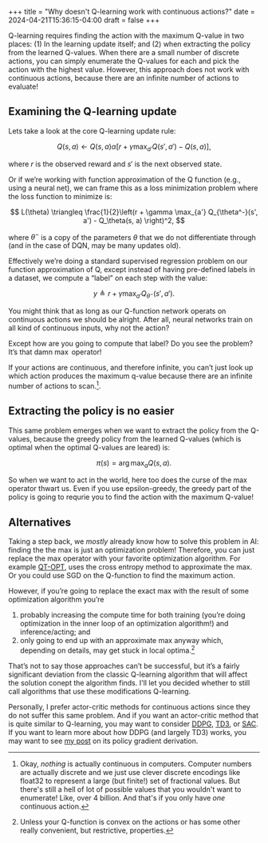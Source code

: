 +++
title = "Why doesn't Q-learning work with continuous actions?"
date = 2024-04-21T15:36:15-04:00
draft = false
+++

Q-learning requires finding the action with the maximum Q-value in two places: (1) In the learning update itself; and (2) when extracting the policy from the learned Q-values. When there are a small number of discrete actions, you can simply enumerate the Q-values for each and pick the action with the highest value. However, this approach does not work with continuous actions, because there are an infinite number of actions to evaluate!<!--more-->

## Examining the Q-learning update

Lets take a look at the core Q-learning update rule:

$$
Q(s, a) \gets Q(s, a) \alpha \left[ r + \gamma \max_{a'} Q(s', a') - Q(s, a) \right],
$$

where $r$ is the observed reward and $s'$ is the next observed state.

Or if we’re working with function approximation of the Q function (e.g., using a neural net), we can frame this as a loss minimization problem where the loss function to minimize is:

$$
L(\theta) \triangleq \frac{1}{2}\left(r + \gamma \max_{a'} Q_{\theta^-}(s', a') - Q_\theta(s, a) \right)^2,
$$

where $\theta^-$ is a copy of the parameters $\theta$ that we do not differentiate through (and in the case of DQN, may be many updates old).

Effectively we’re doing a standard supervised regression problem on our function approximation of Q, except instead of having pre-defined labels in a dataset, we compute a “label” on each step with the value:

$$
y \triangleq r + \gamma \max_{a'} Q_{\theta^-}(s', a').
$$

You might think that as long as our Q-function network operats on continuous actions we should be alright. After all, neural networks train on all kind of continuous inputs, why not the action?

Except how are you going to compute that label? Do you see the problem? It’s that damn $\max$ operator!

If your actions are continuous, and therefore infinite, you can’t just look up which action produces the maximum q-value because there are an infinite number of actions to scan.[^1].

## Extracting the policy is no easier

This same problem emerges when we want to extract the policy from the Q-values, because the greedy policy from the learned Q-values (which is optimal when the optimal Q-values are leared) is:

$$
\pi(s) = \arg\max_a Q(s, a).
$$

So when we want to act in the world, here too does the curse of the max operator thwart us. Even if you use epsilon-greedy, the greedy part of the policy is going to requrie you to find the action with the maximum Q-value!

## Alternatives

Taking a step back, we _mostly_ already know how to solve this problem in AI: finding the the max is just an optimization problem! Therefore, you can just replace the max operator with your favorite optimization algorithm. For example [QT-OPT](https://arxiv.org/abs/1806.10293), uses the cross entropy method to approximate the max. Or you could use SGD on the Q-function to find the maximum action.

However, if you’re going to replace the exact max with the result of some optimization algorithm you’re

1. probably increasing the compute time for both training (you’re doing optimization in the inner loop of an optimization algorithm!) and inference/acting; and
2. only going to end up with an approximate max anyway which, depending on details, may get stuck in local optima.[^2]

[^2]: Unless your Q-function is convex on the actions or has some other really convenient, but restrictive, properties.

That’s not to say those approaches can’t be successful, but it’s a fairly significant deviation from the classic Q-learning algorithm that will affect the solution conept the algorithm finds. I'll let you decided whether to still call algorithms that use these modifications Q-learning.

Personally, I prefer actor-critic methods for continuous actions since they do not suffer this same problem. And if you want an actor-critic method that is quite similar to Q-learning, you may want to consider [DDPG](https://arxiv.org/abs/1509.02971), [TD3](https://arxiv.org/abs/1802.09477v3), or [SAC](https://arxiv.org/abs/1801.01290). If you want to learn more about how DDPG (and largely TD3) works, you may want to see [my post](../ddpg_grad/) on its policy gradient derivation.

[^1]: Okay, _nothing_ is actually continuous in computers. Computer numbers are actually discrete and we just use clever discrete encodings like float32 to represent a large (but finite!) set of fractional values. But there's still a hell of lot of possible values that you wouldn't want to enumerate! Like, over 4 billion. And that's if you only have _one_ continuous action.
